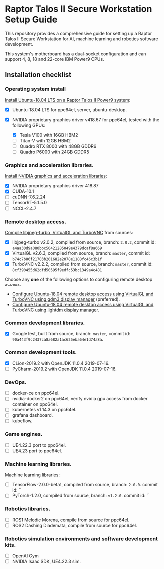 # Raptor Talos II Secure Workstation Setup Guide

This repository provides a comprehensive guide for setting up a Raptor Talos II Secure Workstation for AI, machine learning and robotics software development.

This system's motherboard has a dual-socket configuration and can support 4, 8, 18 and 22-core IBM Power9 CPUs.

## Installation checklist

### Operating system install

[Install Ubuntu-18.04 LTS on a Raptor Talos II Power9 system](./ubuntu/ubuntu-18.04-install-power9-raptor-talos-ii.md):
- [x] Ubuntu-18.04 LTS for ppc64el, server, ubuntu-desktop.
- [x] NVIDIA proprietary graphics driver v418.67 for ppc64el, tested with the following GPUs:

  - [x] Tesla V100 with 16GB HBM2
  - [ ] Titan-V with 12GB HBM2
  - [ ] Quadro RTX 8000 with 48GB GDDR6
  - [ ] Quadro P6000 with 24GB GDDR5

### Graphics and acceleration libraries.

[Install NVIDIA graphics and acceleration libraries](./ubuntu-18.04-install-power9-raptor-talos-ii-nvidia-graphics-cuda-cudnn-tensorrt.md):
- [x] NVIDIA proprietary graphics driver 418.87
- [x] CUDA-10.1
- [ ] cuDNN-7.6.2.24
- [ ] TensorRT-5.1.5.0
- [ ] NCCL-2.4.7

### Remote desktop access.

[Compile libjpeg-turbo, VirtualGL and TurboVNC](./ubuntu/ubuntu-18.04-compile-libjpeg-turbo-virtualgl-turbovnc.md) from sources:
- [x] libjpeg-turbo v2.0.2, compiled from source, branch: `2.0.2`, commit id: `a4aa30d9a080bbc50421285049e4379dcaf8a669`
- [x] VirtualGL v2.6.3, compiled from source, branch: `master`, commit id: `b74c7b86f21703b201682e2078e1188fc46c3b1f`
- [x] TurboVNC v2.2.2, compiled from source, branch: `master`, commit id: `8cf390455d62dfd50595f9edfc53bc1349a4c481`

Choose any **one** of the following options to configuring remote desktop access:
- [Configure Ubuntu-18.04 remote desktop access using VirtualGL and TurboVNC using gdm3 display manager](./ubuntu/ubuntu-18.04-configure-virtualgl-turbovnc-gdm3.md) (preferred).
- [Configure Ubuntu-18.04 remote desktop access using VirtualGL and TurboVNC using lightdm display manager](./ubuntu/ubuntu-18.04-configure-virtualgl-turbovnc-lightdm.md).

### Common development libraries.

- [x] GoogleTest, built from source, branch: `master`, commit id: `90a443f9c2437ca8a682a1ac625eba64e1d74a8a`.

### Common development tools.

- [x] CLion-2019.2 with OpenJDK 11.0.4 2019-07-16.
- [ ] PyCharm-2019.2 with OpenJDK 11.0.4 2019-07-16.

### DevOps.

- [ ] docker-ce on ppc64el.
- [ ] nvidia-docker2 on ppc64el, verify nvidia gpu access from docker container on ppc64el.
- [ ] kubernetes v1.14.3 on ppc64el.
- [ ] grafana dashboard.
- [ ] kubeflow.

### Game engines.

- [ ] UE4.22.3 port to ppc64el.
- [ ] UE4.23 port to ppc64el.

### Machine learning libraries.

Machine learning libraries:
- [ ] TensorFlow-2.0.0-beta1, compiled from source, branch: `2.0.0`. commit id: ``
- [ ] PyTorch-1.2.0, compiled from source, branch: `v1.2.0`. commit id: ``

### Robotics libraries.

- [ ] ROS1 Melodic Morena, compile from source for ppc64el.
- [ ] ROS2 Dashing Diademata, compile from source for ppc64el.

### Robotics simulation environments and software development kits.

- [ ] OpenAI Gym
- [ ] NVIDIA Isaac SDK, UE4.22.3 sim.
